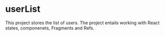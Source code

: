 # userList
 This project stores the list of users.
 The project entails working with React states, componenets, Fragments and Refs.
 

